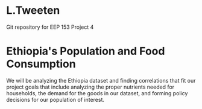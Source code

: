 # L.Tweeten
Git repository for EEP 153 Project 4 

# Ethiopia's Population and Food Consumption

We will be analyzing the Ethiopia dataset and finding correlations that fit our project goals that include analyzing the proper nutrients needed for households, the demand for the goods in our dataset, and forming policy decisions for our population of interest.



